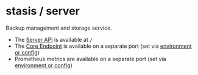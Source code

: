 # stasis / server

Backup management and storage service.

* The [Server API](./src/main/scala/stasis/server/api/ApiEndpoint.scala) is available at `/`
* The [Core Endpoint](../core/src/main/scala/stasis/core/networking/http/HttpEndpoint.scala) is available on a separate
  port (set via [environment or config](./src/main/resources/reference.conf))
* Prometheus metrics are available on a separate port (set via [environment or config](./src/main/resources/reference.conf))
